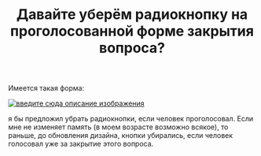 ﻿---
title: "Давайте уберём радиокнопку на проголосованной форме закрытия вопроса?"
se.owner.user_id: 238742
se.owner.display_name: "Andrew"
se.owner.link: "https://ru.meta.stackoverflow.com/users/238742/andrew"
se.link: "https://ru.meta.stackoverflow.com/questions/10416/%d0%94%d0%b0%d0%b2%d0%b0%d0%b9%d1%82%d0%b5-%d1%83%d0%b1%d0%b5%d1%80%d1%91%d0%bc-%d1%80%d0%b0%d0%b4%d0%b8%d0%be%d0%ba%d0%bd%d0%be%d0%bf%d0%ba%d1%83-%d0%bd%d0%b0-%d0%bf%d1%80%d0%be%d0%b3%d0%be%d0%bb%d0%be%d1%81%d0%be%d0%b2%d0%b0%d0%bd%d0%bd%d0%be%d0%b9-%d1%84%d0%be%d1%80%d0%bc%d0%b5-%d0%b7%d0%b0%d0%ba%d1%80%d1%8b%d1%82%d0%b8%d1%8f-%d0%b2%d0%be%d0%bf%d1%80%d0%be%d1%81%d0%b0"
se.question_id: 10416
se.post_type: question
se.score: 5
---
<p>Имеется такая форма:</p>

<p><a href="https://i.stack.imgur.com/pGma2.jpg" rel="nofollow noreferrer"><img src="https://i.stack.imgur.com/pGma2.jpg" alt="введите сюда описание изображения"></a></p>

<p>я бы предложил убрать радиокнопки, если человек проголосовал. Если мне не изменяет память (в моем возрасте возможно всякое), то раньше, до обновления дизайна, кнопки убирались, если человек голосовал уже за закрытие этого вопроса.</p>
